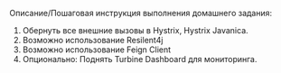 Описание/Пошаговая инструкция выполнения домашнего задания:

1. Обернуть все внешние вызовы в Hystrix, Hystrix Javanica.
2. Возможно использование Resilent4j
3. Возможно использование Feign Client
4. Опционально: Поднять Turbine Dashboard для мониторинга.